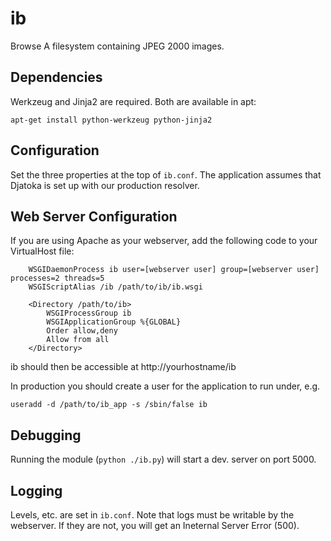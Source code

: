 ib
==

Browse A filesystem containing JPEG 2000 images.

Dependencies
------------
Werkzeug and Jinja2 are required. Both are available in apt:

	apt-get install python-werkzeug python-jinja2

Configuration
-------------
Set the three properties at the top of `ib.conf`. The application assumes that 
Djatoka is set up with our production resolver.

Web Server Configuration
-------------
If you are using Apache as your webserver, add the following code to your 
VirtualHost file:

``` 
    WSGIDaemonProcess ib user=[webserver user] group=[webserver user] processes=2 threads=5
    WSGIScriptAlias /ib /path/to/ib/ib.wsgi

    <Directory /path/to/ib>
        WSGIProcessGroup ib
        WSGIApplicationGroup %{GLOBAL}
        Order allow,deny
        Allow from all
    </Directory>

```

ib should then be accessible at http://yourhostname/ib

In production you should create a user for the application to run under, e.g.

```useradd -d /path/to/ib_app -s /sbin/false ib```

Debugging
---------
Running the module (`python ./ib.py`) will start a dev. server on port 5000.

Logging
-------
Levels, etc. are set in `ib.conf`. Note that logs must be writable by the webserver. If they are not, you will get an Ineternal Server Error (500).
